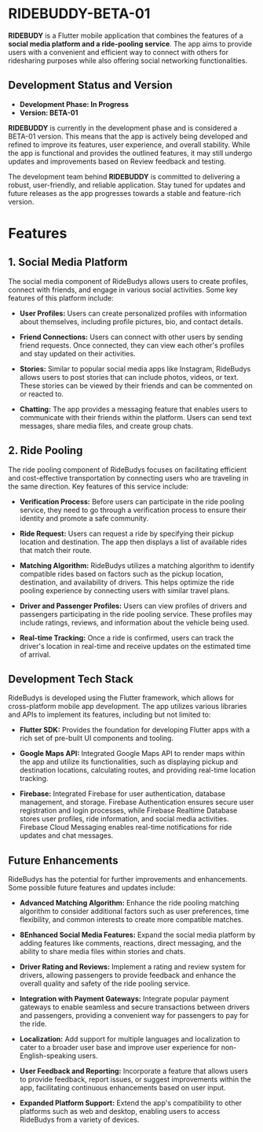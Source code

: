# RIDEBUDDY-BETA-01
**RIDEBUDY** is a Flutter mobile application that combines the features of a **social media platform and a ride-pooling service**. The app aims to provide users with a convenient and efficient way to connect with others for ridesharing purposes while also offering social networking functionalities.
## Development Status and Version
  - **Development Phase: In Progress**
  - **Version: BETA-01**

**RIDEBUDDY** is currently in the development phase and is considered a BETA-01 version. This means that the app is actively being developed and refined to improve its features, user experience, and overall stability. While the app is functional and provides the outlined features, it may still undergo updates and improvements based on Review feedback and testing.

The development team behind **RIDEBUDDY** is committed to delivering a robust, user-friendly, and reliable application. Stay tuned for updates and future releases as the app progresses towards a stable and feature-rich version.
# Features
## 1. Social Media Platform
The social media component of RideBudys allows users to create profiles, connect with friends, and engage in various social activities. Some key features of this platform include:
  - **User Profiles:** Users can create personalized profiles with information about themselves, including profile pictures, bio, and contact details.
  - **Friend Connections:** Users can connect with other users by sending friend requests. Once connected, they can view each other's profiles and stay updated on their activities.

  - **Stories:** Similar to popular social media apps like Instagram, RideBudys allows users to post stories that can include photos, videos, or text. These stories can be viewed by their friends and can be commented on or reacted to.

  - **Chatting:** The app provides a messaging feature that enables users to communicate with their friends within the platform. Users can send text messages, share media files, and create group chats.
## 2. Ride Pooling
The ride pooling component of RideBudys focuses on facilitating efficient and cost-effective transportation by connecting users who are traveling in the same direction. Key features of this service include:
  - **Verification Process:** Before users can participate in the ride pooling service, they need to go through a verification process to ensure their identity and promote a safe community.

  - **Ride Request:** Users can request a ride by specifying their pickup location and destination. The app then displays a list of available rides that match their route.

  - **Matching Algorithm:** RideBudys utilizes a matching algorithm to identify compatible rides based on factors such as the pickup location, destination, and availability of drivers. This helps optimize the ride pooling experience by connecting users with similar travel plans.

  - **Driver and Passenger Profiles:** Users can view profiles of drivers and passengers participating in the ride pooling service. These profiles may include ratings, reviews, and information about the vehicle being used.

  - **Real-time Tracking:** Once a ride is confirmed, users can track the driver's location in real-time and receive updates on the estimated time of arrival.
## Development Tech Stack
RideBudys is developed using the Flutter framework, which allows for cross-platform mobile app development. The app utilizes various libraries and APIs to implement its features, including but not limited to:
  - **Flutter SDK:** Provides the foundation for developing Flutter apps with a rich set of pre-built UI components and tooling.

  - **Google Maps API:** Integrated Google Maps API to render maps within the app and utilize its functionalities, such as displaying pickup and destination locations, calculating routes, and providing real-time location tracking.

  - **Firebase:** Integrated Firebase for user authentication, database management, and storage. Firebase Authentication ensures secure user registration and login processes, while Firebase Realtime Database stores user profiles, ride information, and social media activities. Firebase Cloud Messaging enables real-time notifications for ride updates and chat messages.

## Future Enhancements
RideBudys has the potential for further improvements and enhancements. Some possible future features and updates include:

  - **Advanced Matching Algorithm:** Enhance the ride pooling matching algorithm to consider additional factors such as user preferences, time flexibility, and common interests to create more compatible matches.

  - **8Enhanced Social Media Features:** Expand the social media platform by adding features like comments, reactions, direct messaging, and the ability to share media files within stories and chats.

  - **Driver Rating and Reviews:** Implement a rating and review system for drivers, allowing passengers to provide feedback and enhance the overall quality and safety of the ride pooling service.

  - **Integration with Payment Gateways:** Integrate popular payment gateways to enable seamless and secure transactions between drivers and passengers, providing a convenient way for passengers to pay for the ride.

  - **Localization:** Add support for multiple languages and localization to cater to a broader user base and improve user experience for non-English-speaking users.

  - **User Feedback and Reporting:** Incorporate a feature that allows users to provide feedback, report issues, or suggest improvements within the app, facilitating continuous enhancements based on user input.

  - **Expanded Platform Support:** Extend the app's compatibility to other platforms such as web and desktop, enabling users to access RideBudys from a variety of devices.

